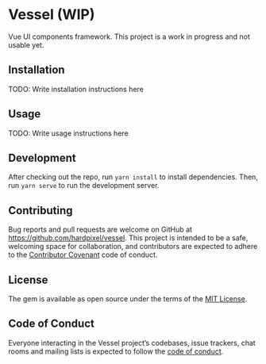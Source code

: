 # Vessel (WIP)

Vue UI components framework. This project is a work in progress and not usable yet.

## Installation

TODO: Write installation instructions here

## Usage

TODO: Write usage instructions here

## Development

After checking out the repo, run `yarn install` to install dependencies. Then, run `yarn serve` to run the development server.

## Contributing

Bug reports and pull requests are welcome on GitHub at https://github.com/hardpixel/vessel. This project is intended to be a safe, welcoming space for collaboration, and contributors are expected to adhere to the [Contributor Covenant](http://contributor-covenant.org) code of conduct.

## License

The gem is available as open source under the terms of the [MIT License](http://opensource.org/licenses/MIT).

## Code of Conduct

Everyone interacting in the Vessel project’s codebases, issue trackers, chat rooms and mailing lists is expected to follow the [code of conduct](https://github.com/hardpixel/vessel/blob/master/CODE_OF_CONDUCT.md).
